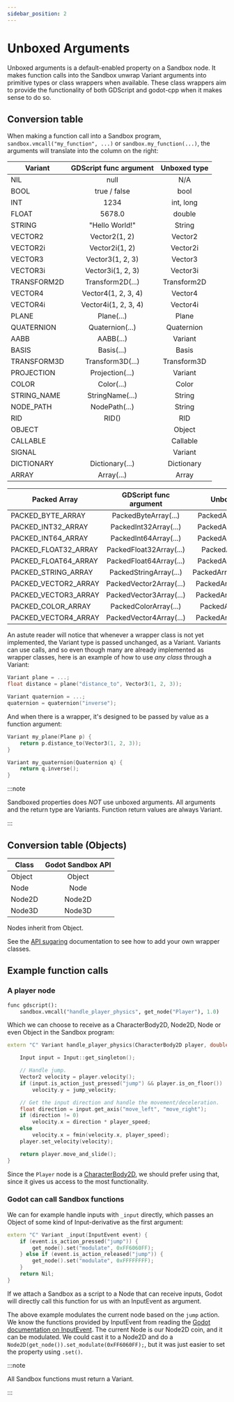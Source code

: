 ```yaml
---
sidebar_position: 2
---
```


# Unboxed Arguments

Unboxed arguments is a default-enabled property on a Sandbox node. It makes function calls into the Sandbox unwrap Variant arguments into primitive types or class wrappers when available. These class wrappers aim to provide the functionality of both GDScript and godot-cpp when it makes sense to do so.

## Conversion table

When making a function call into a Sandbox program, `sandbox.vmcall("my_function", ...)` or `sandbox.my_function(...)`, the arguments will translate into the column on the right:

|  Variant   |      GDScript func argument      |  Unboxed type  |
|------------|:--------------------------:|:--------------:|
| NIL        |  null                      | N/A            |
| BOOL       |  true / false              | bool           |
| INT        |  1234                      | int, long      |
| FLOAT      |  5678.0                    | double         |
| STRING     |  "Hello World!"            | String         |
| VECTOR2    |  Vector2(1, 2)             | Vector2        |
| VECTOR2i   |  Vector2i(1, 2)            | Vector2i       |
| VECTOR3    |  Vector3(1, 2, 3)          | Vector3        |
| VECTOR3i   |  Vector3i(1, 2, 3)         | Vector3i       |
| TRANSFORM2D |  Transform2D(...)         | Transform2D    |
| VECTOR4    |  Vector4(1, 2, 3, 4)       | Vector4        |
| VECTOR4i   |  Vector4i(1, 2, 3, 4)      | Vector4i       |
| PLANE      |  Plane(...)                | Plane          |
| QUATERNION |  Quaternion(...)           | Quaternion     |
| AABB       |  AABB(...)                 | Variant        |
| BASIS      |  Basis(...)                | Basis          |
| TRANSFORM3D | Transform3D(...)          | Transform3D    |
| PROJECTION |  Projection(...)           | Variant        |
| COLOR      |  Color(...)                | Color          |
| STRING_NAME |  StringName(...)          | String         |
| NODE_PATH  |  NodePath(...)             | String         |
| RID        |  RID()                     | RID            |
| OBJECT     |                            | Object         |
| CALLABLE   |                            | Callable       |
| SIGNAL     |                            | Variant        |
| DICTIONARY | Dictionary(...)            | Dictionary     |
| ARRAY      | Array(...)                 | Array          |


|  Packed Array         |  GDScript func argument  |  Unboxed type           |
|-----------------------|:------------------------:|:-----------------------:|
| PACKED_BYTE_ARRAY     | PackedByteArray(...)     | PackedArray\<uint8_t\>  |
| PACKED_INT32_ARRAY    | PackedInt32Array(...)    | PackedArray\<int32_t\>  |
| PACKED_INT64_ARRAY    | PackedInt64Array(...)    | PackedArray\<int64_t\>  |
| PACKED_FLOAT32_ARRAY  | PackedFloat32Array(...)  | PackedArray\<float\>    |
| PACKED_FLOAT64_ARRAY  | PackedFloat64Array(...)  | PackedArray\<double\>   |
| PACKED_STRING_ARRAY   | PackedStringArray(...)   | PackedArray\<std::string\> |
| PACKED_VECTOR2_ARRAY  | PackedVector2Array(...)  | PackedArray\<Vector2\>  |
| PACKED_VECTOR3_ARRAY  | PackedVector3Array(...)  | PackedArray\<Vector3\>  |
| PACKED_COLOR_ARRAY    | PackedColorArray(...)    | PackedArray\<Color\>    |
| PACKED_VECTOR4_ARRAY  | PackedVector4Array(...)  | PackedArray\<Vector4\>  |

An astute reader will notice that whenever a wrapper class is not yet implemented, the Variant type is passed unchanged, as a Variant. Variants can use calls, and so even though many are already implemented as wrapper classes, here is an example of how to use *any class* through a Variant:

```cpp
Variant plane = ...;
float distance = plane("distance_to", Vector3(1, 2, 3));

Variant quaternion = ...;
quaternion = quaternion("inverse");
```

And when there is a wrapper, it's designed to be passed by value as a function argument:

```cpp
Variant my_plane(Plane p) {
	return p.distance_to(Vector3(1, 2, 3));
}

Variant my_quaternion(Quaternion q) {
	return q.inverse();
}
```


:::note

Sandboxed properties does *NOT* use unboxed arguments. All arguments and the return type are Variants. Function return values are always Variant.

:::


## Conversion table (Objects)

|  Class     |      Godot Sandbox API     |
|------------|:--------------------------:|
| Object     |  Object                    |
| Node       |  Node                      |
| Node2D     |  Node2D                    |
| Node3D     |  Node3D                    |

Nodes inherit from Object.

See the [API sugaring](sugar.md) documentation to see how to add your own wrapper classes.


## Example function calls


### A player node

```py
func gdscript():
	sandbox.vmcall("handle_player_physics", get_node("Player"), 1.0)
```

Which we can choose to receive as a CharacterBody2D, Node2D, Node or even Object in the Sandbox program:

```cpp
extern "C" Variant handle_player_physics(CharacterBody2D player, double delta) {

	Input input = Input::get_singleton();

	// Handle jump.
	Vector2 velocity = player.velocity();
	if (input.is_action_just_pressed("jump") && player.is_on_floor())
		velocity.y = jump_velocity;

	// Get the input direction and handle the movement/deceleration.
	float direction = input.get_axis("move_left", "move_right");
	if (direction != 0)
		velocity.x = direction * player_speed;
	else
		velocity.x = fmin(velocity.x, player_speed);
	player.set_velocity(velocity);

	return player.move_and_slide();
}
```

Since the `Player` node is a [CharacterBody2D](https://docs.godotengine.org/en/stable/tutorials/physics/using_character_body_2d.html), we should prefer using that, since it gives us access to the most functionality.

### Godot can call Sandbox functions

We can for example handle inputs with `_input` directly, which passes an Object of some kind of Input-derivative as the first argument:

```cpp
extern "C" Variant _input(InputEvent event) {
	if (event.is_action_pressed("jump")) {
		get_node().set("modulate", 0xFF6060FF);
	} else if (event.is_action_released("jump")) {
		get_node().set("modulate", 0xFFFFFFFF);
	}
	return Nil;
}
```

If we attach a Sandbox as a script to a Node that can receive inputs, Godot will directly call this function for us with an InputEvent as argument.

The above example modulates the current node based on the `jump` action. We know the functions provided by InputEvent from reading the [Godot documentation on InputEvent](https://docs.godotengine.org/en/stable/classes/class_inputevent.html). The current Node is our Node2D coin, and it can be modulated. We could cast it to a Node2D and do a `Node2D(get_node()).set_modulate(0xFF6060FF);`, but it was just easier to set the property using `.set()`.


:::note

All Sandbox functions must return a Variant.

:::
